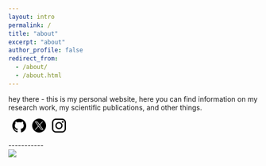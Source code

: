 ```yaml
---
layout: intro
permalink: /
title: "about"
excerpt: "about"
author_profile: false
redirect_from: 
  - /about/
  - /about.html
---
```


hey there - this is my personal website, here you can find information on my research work, my scientific publications, and other things.
<p>
 <a href="https://github.com/matteosaponati" target="_blank"><span style="display: inline-block; vertical-align: middle; margin-left: 8px;"><img src="/images/general/github_icon.png" alt="Icon" style="width: 2em; height: 2em;"></span></a>
  <a href="https://twitter.com/matteosaponati" target="_blank"><span style="display: inline-block; vertical-align: middle; margin-left: 8px;"><img src="/images/general/x_icon.png" alt="Icon" style="width: 2em; height: 2em;"></span></a>
   <a href="https://www.instagram.com/matteosaponati/" target="_blank"><span style="display: inline-block; vertical-align: middle; margin-left: 8px;"><img src="/images/general/instagram_icon.png" alt="Icon" style="width: 2em; height: 2em;"></span></a>  
</p>
-----------

<div class="align-center">
  <img src="/images/about/me_garfagnana.png" style="width:35%">
</div>

